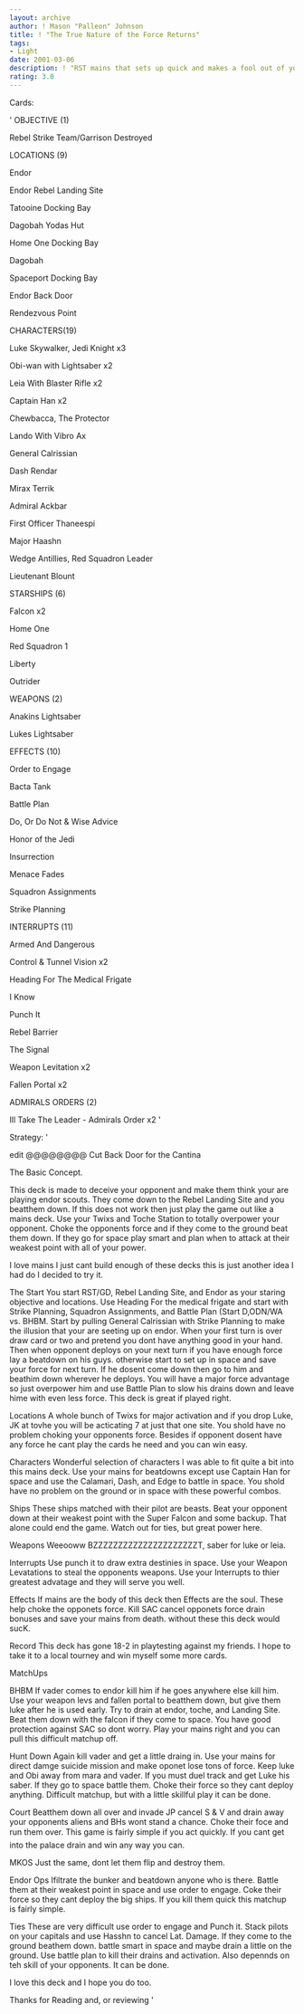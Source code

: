 ```yaml
---
layout: archive
author: ! Mason "Palleon" Johnson
title: ! "The True Nature of the Force Returns"
tags:
- Light
date: 2001-03-06
description: ! "RST mains that sets up quick and makes a fool out of your opponent. Feel the Force."
rating: 3.0
---
```

Cards: 

' OBJECTIVE (1) 

Rebel Strike Team/Garrison Destroyed 


LOCATIONS (9) 

Endor 

Endor Rebel Landing Site 

Tatooine Docking Bay 

Dagobah Yodas Hut 

Home One Docking Bay 

Dagobah 

Spaceport Docking Bay 

Endor Back Door 

Rendezvous Point 



CHARACTERS(19) 

Luke Skywalker, Jedi Knight x3 

Obi-wan with Lightsaber x2 

Leia With Blaster Rifle x2 

Captain Han x2 

Chewbacca, The Protector 

Lando With Vibro Ax 

General Calrissian 

Dash Rendar 

Mirax Terrik 

Admiral Ackbar 

First Officer Thaneespi 

Major Haashn 

Wedge Antillies, Red Squadron Leader 

Lieutenant Blount 


STARSHIPS (6) 

Falcon x2 

Home One 

Red Squadron 1 

Liberty 

Outrider 


WEAPONS (2) 

Anakins Lightsaber 

Lukes Lightsaber 


EFFECTS (10) 

Order to Engage 

Bacta Tank 

Battle Plan 

Do, Or Do Not & Wise Advice 

Honor of the Jedi 

Insurrection 

Menace Fades 

Squadron Assignments 

Strike Planning 



INTERRUPTS (11) 

Armed And Dangerous 

Control & Tunnel Vision x2 

Heading For The Medical Frigate 

I Know 

Punch It 

Rebel Barrier 

The Signal 

Weapon Levitation x2 

Fallen Portal x2 


ADMIRALS ORDERS (2) 

Ill Take The Leader - Admirals Order x2   '

Strategy: '

 
edit @@@@@@@@ Cut Back Door for the Cantina 


The Basic Concept. 


This deck is made to deceive your opponent and make them think your are playing endor scouts. They come down to the Rebel Landing Site and you beatthem down. If this does not work then just play the game out like a mains deck. Use your Twixs and Toche Station to totally overpower your opponent. Choke the opponents force and if they come to the ground beat them down. If they go for space play smart and plan when to attack at their weakest point with all of your power. 


I love mains I just cant build enough of these decks this is just another idea I had do I decided to try it. 


The Start You start RST/GD, Rebel Landing Site, and Endor as your staring objective and locations. Use Heading For the medical frigate and start with Strike Planning, Squadron Assignments, and Battle Plan (Start D,ODN/WA vs. BHBM. Start by pulling General Calrissian with Strike Planning to make the illusion that your are seeting up on endor. When your first turn is over draw card or two and pretend you dont have anything good in your hand. Then when opponent deploys on your next turn if you have enough force lay a beatdown on his guys. otherwise start to set up in space and save your force for next turn. If he dosent come down then go to him and beathim down wherever he deploys. You will have a major force advantage so just overpower him and use Battle Plan to slow his drains down and leave hime with even less force. This deck is great if played right. 


Locations A whole bunch of Twixs for major activation and if you drop Luke, JK at tovhe you will be acticating 7 at just that one site. You shold have no problem choking your opponents force. Besides if opponent dosent have any force he cant play the cards he need and you can win easy. 


Characters Wonderful selection of characters I was able to fit quite a bit into this mains deck. Use your mains for beatdowns except use Captain Han for space and use the Calamari, Dash, and Edge to battle in space. You shold have no problem on the ground or in space with these powerful combos. 


Ships These ships matched with their pilot are beasts. Beat your opponent down at their weakest point with the Super Falcon and some backup. That alone could end the game. Watch out for ties, but great power here. 


Weapons Weeooww BZZZZZZZZZZZZZZZZZZZZZT, saber for luke or leia. 


Interrupts Use punch it to draw extra destinies in space. Use your Weapon Levatations to steal the opponents weapons. Use your Interrupts to thier greatest advatage and they will serve you well. 


Effects If mains are the body of this deck then Effects are the soul. These help choke the opponets force. Kill SAC cancel opponets force drain bonuses and save your mains from death. without these this deck would sucK. 


Record This deck has gone 18-2 in playtesting against my friends. I hope to take it to a local tourney and win myself some more cards. 


MatchUps 


BHBM If vader comes to endor kill him if he goes anywhere else kill him. Use your weapon levs and fallen portal to beatthem down, but give them luke after he is used early. Try to drain at endor, toche, and Landing Site. Beat them down with the falcon if they come to space. You have good protection against SAC so dont worry. Play your mains right and you can pull this difficult matchup off. 


Hunt Down Again kill vader and get a little draing in. Use your mains for direct damge suicide mission and make oponet lose tons of force. Keep luke and Obi away from mara and vader. If you must duel track and get Luke his saber. If they go to space battle them. Choke their force so they cant deploy anything. Difficult matchup, but with a little skillful play it can be done. 


Court Beatthem down all over and invade JP cancel S & V and drain away your opponents aliens and BHs wont stand a chance. Choke their foce and run them over. This game is fairly simple if you act quickly. If you cant get into the palace drain and win any way you can. 


MKOS Just the same, dont let them flip and destroy them. 


Endor Ops Ifiltrate the bunker and beatdown anyone who is there. Battle them at their weakest point in space and use order to engage. Coke their force so they cant deploy the big ships. If you kill them quick this matchup is fairly simple. 


Ties These are very difficult use order to engage and Punch it. Stack pilots on your capitals and use Hasshn to cancel Lat. Damage. If they come to the ground beathem down. battle smart in space and maybe drain a little on the ground. Use battle plan to kill their drains and activation. Also depennds on teh skill of your opponents. It can be done. 


I love this deck and I hope you do too. 

Thanks for Reading and, or reviewing   '